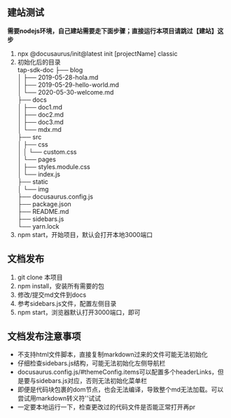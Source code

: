 ## 建站测试

**需要nodejs环境，自己建站需要走下面步骤；直接运行本项目请跳过【建站】这步**  
1. npx @docusaurus/init@latest init [projectName] classic  
2. 初始化后的目录  
tap-sdk-doc
├── blog  
│   ├── 2019-05-28-hola.md  
│   ├── 2019-05-29-hello-world.md  
│   └── 2020-05-30-welcome.md  
├── docs  
│   ├── doc1.md  
│   ├── doc2.md  
│   ├── doc3.md  
│   └── mdx.md  
├── src  
│   ├── css  
│   │   └── custom.css  
│   └── pages  
│       ├── styles.module.css  
│       └── index.js  
├── static  
│   └── img  
├── docusaurus.config.js   
├── package.json  
├── README.md  
├── sidebars.js  
└── yarn.lock  
3. npm start，开始项目，默认会打开本地3000端口  

## 文档发布  
1. git clone 本项目   
2. npm install，安装所有需要的包  
3. 修改/提交md文件到docs    
4. 参考sidebars.js文件，配置左侧目录  
5. npm start，浏览器默认打开3000端口，即可   

## 文档发布注意事项  
- 不支持html文件脚本，直接复制markdown过来的文件可能无法初始化     
- 仔细检查sidebars.js结构，可能无法初始化左侧导航栏    
- docusaurus.config.js/#themeConfig.items可以配置多个headerLinks，但是要与sidebars.js对应，否则无法初始化菜单栏  
- 即便是代码块包裹的dom节点，也会无法编译，导致整个md无法加载。可以尝试用markdown转义符'\'试试  
- 一定要本地运行一下，检查更改过的代码文件是否能正常打开再pr  
